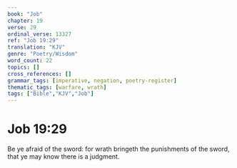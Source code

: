 ```yaml
---
book: "Job"
chapter: 19
verse: 29
ordinal_verse: 13327
ref: "Job 19:29"
translation: "KJV"
genre: "Poetry/Wisdom"
word_count: 22
topics: []
cross_references: []
grammar_tags: [imperative, negation, poetry-register]
thematic_tags: [warfare, wrath]
tags: ["Bible","KJV","Job"]
---
```


# Job 19:29

Be ye afraid of the sword: for wrath bringeth the punishments of the sword, that ye may know there is a judgment.
